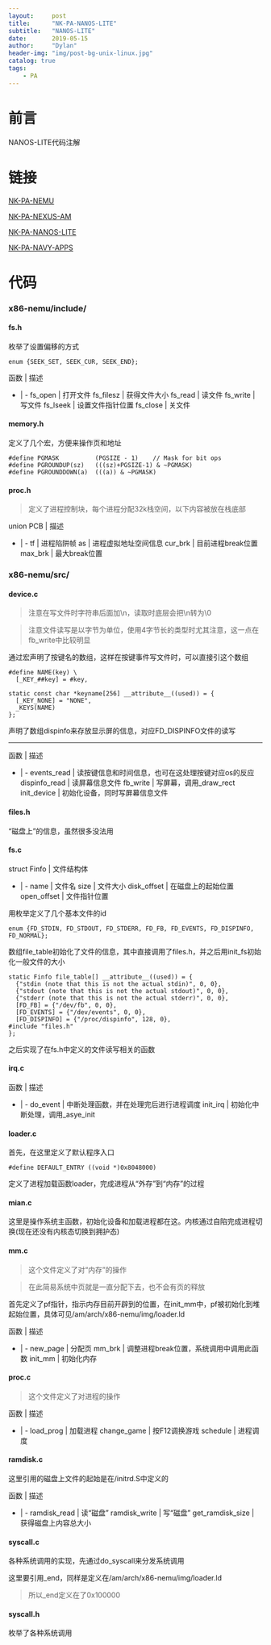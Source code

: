 ```yaml
---
layout:     post
title:      "NK-PA-NANOS-LITE"
subtitle:   "NANOS-LITE"
date:       2019-05-15
author:     "Dylan"
header-img: "img/post-bg-unix-linux.jpg"
catalog: true
tags:
    - PA
---
```





# 前言

NANOS-LITE代码注解



# 链接 

[NK-PA-NEMU](https://blovetree.github.io/2019/05/15/NK-PA-NEMU/)

[NK-PA-NEXUS-AM](https://blovetree.github.io/2019/05/15/NK-PA-NEXUS-AM/)

[NK-PA-NANOS-LITE](https://blovetree.github.io/2019/05/15/NK-PA-NANOS-LITE/)

[NK-PA-NAVY-APPS](https://blovetree.github.io/2019/05/15/NK-PA-NAVY-APPS/)



# 代码


### x86-nemu/include/


#### fs.h

枚举了设置偏移的方式

`enum {SEEK_SET, SEEK_CUR, SEEK_END};`

函数 | 描述
- | -
fs_open | 打开文件
fs_filesz | 获得文件大小
fs_read | 读文件
fs_write | 写文件
fs_lseek | 设置文件指针位置
fs_close | 关文件


#### memory.h

定义了几个宏，方便来操作页和地址

```
#define PGMASK          (PGSIZE - 1)    // Mask for bit ops
#define PGROUNDUP(sz)   (((sz)+PGSIZE-1) & ~PGMASK)
#define PGROUNDDOWN(a)  (((a)) & ~PGMASK)
```


#### proc.h

>定义了进程控制块，每个进程分配32k栈空间，以下内容被放在栈底部

union PCB | 描述
- | -
tf | 进程陷阱帧
as | 进程虚拟地址空间信息
cur_brk | 目前进程break位置
max_brk | 最大break位置




### x86-nemu/src/


#### device.c

>注意在写文件时字符串后面加\n，读取时底层会把\n转为\0

>注意文件读写是以字节为单位，使用4字节长的类型时尤其注意，这一点在fb_write中比较明显

通过宏声明了按键名的数组，这样在按键事件写文件时，可以直接引这个数组

```
#define NAME(key) \
  [_KEY_##key] = #key,

static const char *keyname[256] __attribute__((used)) = {
  [_KEY_NONE] = "NONE",
  _KEYS(NAME)
};
```

声明了数组dispinfo来存放显示屏的信息，对应FD_DISPINFO文件的读写

---

函数 | 描述
- | -
events_read | 读按键信息和时间信息，也可在这处理按键对应os的反应
dispinfo_read | 读屏幕信息文件
fb_write | 写屏幕，调用_draw_rect
init_device | 初始化设备，同时写屏幕信息文件

#### files.h

“磁盘上”的信息，虽然很多没法用

#### fs.c

struct Finfo | 文件结构体
- | -
name | 文件名
size | 文件大小
disk_offset | 在磁盘上的起始位置
open_offset | 文件指针位置

用枚举定义了几个基本文件的id

`enum {FD_STDIN, FD_STDOUT, FD_STDERR, FD_FB, FD_EVENTS, FD_DISPINFO, FD_NORMAL};`

数组file_table初始化了文件的信息，其中直接调用了files.h，并之后用init_fs初始化一般文件的大小

```
static Finfo file_table[] __attribute__((used)) = {
  {"stdin (note that this is not the actual stdin)", 0, 0},
  {"stdout (note that this is not the actual stdout)", 0, 0},
  {"stderr (note that this is not the actual stderr)", 0, 0},
  [FD_FB] = {"/dev/fb", 0, 0},
  [FD_EVENTS] = {"/dev/events", 0, 0},
  [FD_DISPINFO] = {"/proc/dispinfo", 128, 0},
#include "files.h"
};
```

之后实现了在fs.h中定义的文件读写相关的函数


<!-- #### initrd.S -->


#### irq.c

函数 | 描述
- | -
do_event | 中断处理函数，并在处理完后进行进程调度
init_irq | 初始化中断处理，调用_asye_init


#### loader.c
 
首先，在这里定义了默认程序入口

`#define DEFAULT_ENTRY ((void *)0x8048000)`

定义了进程加载函数loader，完成进程从“外存”到“内存”的过程


#### mian.c

这里是操作系统主函数，初始化设备和加载进程都在这。内核通过自陷完成进程切换(现在还没有内核态切换到拥护态)


#### mm.c

>这个文件定义了对“内存”的操作

>在此简易系统中页就是一直分配下去，也不会有页的释放

首先定义了pf指针，指示内存目前开辟到的位置，在init_mm中，pf被初始化到堆起始位置，具体可见/am/arch/x86-nemu/img/loader.ld

函数 | 描述
- | -
new_page | 分配页
mm_brk | 调整进程break位置，系统调用中调用此函数
init_mm | 初始化内存


#### proc.c

>这个文件定义了对进程的操作

函数 | 描述
- | -
load_prog | 加载进程
change_game | 按F12调换游戏
schedule | 进程调度


#### ramdisk.c

这里引用的磁盘上文件的起始是在/initrd.S中定义的

函数 | 描述
- | -
ramdisk_read | 读“磁盘”
ramdisk_write | 写“磁盘”
get_ramdisk_size | 获得磁盘上内容总大小


#### syscall.c

各种系统调用的实现，先通过do_syscall来分发系统调用

这里要引用_end，同样是定义在/am/arch/x86-nemu/img/loader.ld

>所以_end定义在了0x100000

#### syscall.h

枚举了各种系统调用